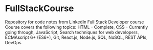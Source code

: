 # FullStackCourse
Repository for code notes from LinkedIn Full Stack Developer course 
Course covers the following topics:
HTML - Complete,
CSS - Currently going through,
JavaScript,
Search techniques for web developers,
ECMAscript 6+ (ES6+),
Git,
React.js,
Node.js,
SQL,
NoSQL,
REST APIs,
DevOps.
